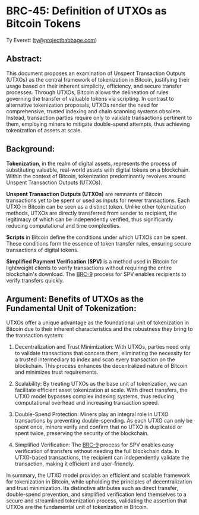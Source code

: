 # BRC-45: Definition of UTXOs as Bitcoin Tokens

Ty Everett (ty@projectbabbage.com)

Abstract:
---------

This document proposes an examination of Unspent Transaction Outputs (UTXOs) as the central framework of tokenization in Bitcoin, justifying their usage based on their inherent simplicity, efficiency, and secure transfer processes. Through UTXOs, Bitcoin allows the delineation of rules governing the transfer of valuable tokens via scripting. In contrast to alternative tokenization proposals, UTXOs render the need for comprehensive, trusted indexing and chain scanning systems obsolete. Instead, transaction parties require only to validate transactions pertinent to them, employing miners to mitigate double-spend attempts, thus achieving tokenization of assets at scale.

Background:
-----------

**Tokenization**, in the realm of digital assets, represents the process of substituting valuable, real-world assets with digital tokens on a blockchain. Within the context of Bitcoin, tokenization predominantly revolves around Unspent Transaction Outputs (UTXOs).

**Unspent Transaction Outputs (UTXOs)** are remnants of Bitcoin transactions yet to be spent or used as inputs for newer transactions. Each UTXO in Bitcoin can be seen as a distinct token. Unlike other tokenization methods, UTXOs are directly transferred from sender to recipient, the legitimacy of which can be independently verified, thus significantly reducing computational and time complexities.

**Scripts** in Bitcoin define the conditions under which UTXOs can be spent. These conditions form the essence of token transfer rules, ensuring secure transactions of digital tokens.

**Simplified Payment Verification (SPV)** is a method used in Bitcoin for lightweight clients to verify transactions without requiring the entire blockchain's download. The [BRC-9](../transactions/0009.md) process for SPV enables recipients to verify transfers quickly.

Argument: Benefits of UTXOs as the Fundamental Unit of Tokenization:
--------------------------------------------------------------------

UTXOs offer a unique advantage as the foundational unit of tokenization in Bitcoin due to their inherent characteristics and the robustness they bring to the transaction system:

1.  Decentralization and Trust Minimization: With UTXOs, parties need only to validate transactions that concern them, eliminating the necessity for a trusted intermediary to index and scan every transaction on the blockchain. This process enhances the decentralized nature of Bitcoin and minimizes trust requirements.

2.  Scalability: By treating UTXOs as the base unit of tokenization, we can facilitate efficient asset tokenization at scale. With direct transfers, the UTXO model bypasses complex indexing systems, thus reducing computational overhead and increasing transaction speed.

3.  Double-Spend Protection: Miners play an integral role in UTXO transactions by preventing double-spending. As each UTXO can only be spent once, miners verify and confirm that no UTXO is duplicated or spent twice, preserving the security of the blockchain.

4.  Simplified Verification: The [BRC-9](../transactions/0009.md) process for SPV enables easy verification of transfers without needing the full blockchain data. In UTXO-based transactions, the recipient can independently validate the transaction, making it efficient and user-friendly.

In summary, the UTXO model provides an efficient and scalable framework for tokenization in Bitcoin, while upholding the principles of decentralization and trust minimization. Its distinctive attributes such as direct transfer, double-spend prevention, and simplified verification lend themselves to a secure and streamlined tokenization process, validating the assertion that UTXOs are the fundamental unit of tokenization in Bitcoin.
